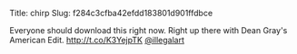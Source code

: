 Title: chirp
Slug: f284c3cfba42efdd183801d901ffdbce

Everyone should download this right now. Right up there with Dean Gray's American Edit. <a href="http://t.co/K3YejpTK">http://t.co/K3YejpTK</a> <a href="http://twitter.com/illegalart">@illegalart</a>
